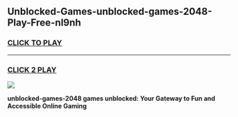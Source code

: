 
## Unblocked-Games-unblocked-games-2048-Play-Free-nl9nh
<h3>
<a href="https://premium76.site?title=unblocked-games-2048&ref=23A">CLICK TO PLAY</a></h3>
<hr>

<h3>
<a href="https://premium76.site?title=unblocked-games-2048&ref=23A">CLICK 2 PLAY</a>
  
</h3>

<a href="https://premium76.site?title=unblocked-games-2048&ref=23A"><img src="https://clearcache.store/games.png"></a>


**unblocked-games-2048 games unblocked: Your Gateway to Fun and Accessible Online Gaming**
